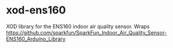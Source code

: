 # xod-ens160
XOD library for the ENS160 indoor air quality sensor. Wraps https://github.com/sparkfun/SparkFun_Indoor_Air_Quality_Sensor-ENS160_Arduino_Library
